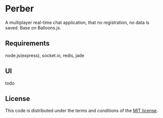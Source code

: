 # Perber

A multiplayer real-time chat application, that no registration, no data is saved. Base on Balloons.js.


## Requirements
node.js(express), socket.io, redis, jade


## UI

todo

## License

This code is distributed under the terms and conditions of the [MIT license](LICENSE).


